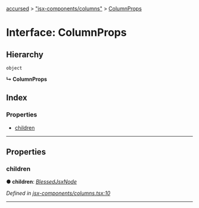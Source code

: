 [accursed](../README.md) > ["jsx-components/columns"](../modules/_jsx_components_columns_.md) > [ColumnProps](../interfaces/_jsx_components_columns_.columnprops.md)

# Interface: ColumnProps

## Hierarchy

 `object`

**↳ ColumnProps**

## Index

### Properties

* [children](_jsx_components_columns_.columnprops.md#children)

---

## Properties

<a id="children"></a>

###  children

**● children**: *[BlessedJsxNode](../modules/_jsx_types_.__global.jsx.md#blessedjsxnode)*

*Defined in [jsx-components/columns.tsx:10](https://github.com/cancerberoSgx/accursed/blob/978b980/src/jsx-components/columns.tsx#L10)*

___

